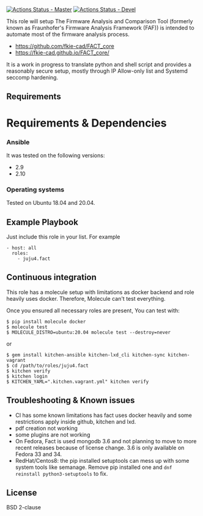 [![Actions Status - Master](https://github.com/juju4/ansible-fact/workflows/AnsibleCI/badge.svg)](https://github.com/juju4/ansible-fact/actions?query=branch%3Amaster)
[![Actions Status - Devel](https://github.com/juju4/ansible-fact/workflows/AnsibleCI/badge.svg?branch=devel)](https://github.com/juju4/ansible-fact/actions?query=branch%3Adevel)

This role will setup The Firmware Analysis and Comparison Tool (formerly known as Fraunhofer's Firmware Analysis Framework (FAF)) is intended to automate most of the firmware analysis process.
* https://github.com/fkie-cad/FACT_core
* https://fkie-cad.github.io/FACT_core/

It is a work in progress to translate python and shell script and provides a reasonably secure setup, mostly through IP Allow-only list and Systemd seccomp hardening.

Requirements
------------

# Requirements & Dependencies

### Ansible
It was tested on the following versions:
 * 2.9
 * 2.10

### Operating systems

Tested on Ubuntu 18.04 and 20.04.

## Example Playbook

Just include this role in your list.
For example

```
- host: all
  roles:
    - juju4.fact
```

## Continuous integration

This role has a molecule setup with limitations as docker backend and role heavily uses docker. Therefore, Molecule can't test everything.

Once you ensured all necessary roles are present, You can test with:
```
$ pip install molecule docker
$ molecule test
$ MOLECULE_DISTRO=ubuntu:20.04 molecule test --destroy=never
```
or
```
$ gem install kitchen-ansible kitchen-lxd_cli kitchen-sync kitchen-vagrant
$ cd /path/to/roles/juju4.fact
$ kitchen verify
$ kitchen login
$ KITCHEN_YAML=".kitchen.vagrant.yml" kitchen verify
```

## Troubleshooting & Known issues

* CI has some known limitations has fact uses docker heavily and some restrictions apply inside github, kitchen and lxd.
* pdf creation not working
* some plugins are not working
* On Fedora, Fact is used mongodb 3.6 and not planning to move to more recent releases because of license change. 3.6 is only available on Fedora 33 and 34.
* RedHat/Centos8: the pip installed setuptools can mess up with some system tools like semanage. Remove pip installed one and `dnf reinstall python3-setuptools` to fix.

## License

BSD 2-clause
